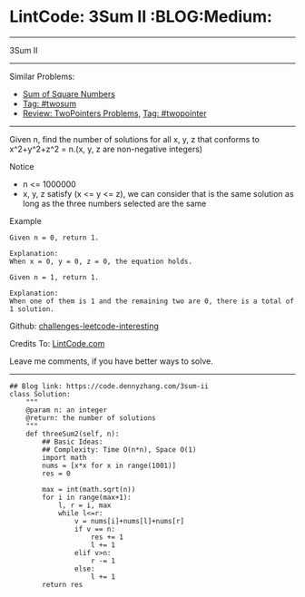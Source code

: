 # LintCode: 3Sum II     :BLOG:Medium:


---

3Sum II  

---

Similar Problems:  
-   [Sum of Square Numbers](https://code.dennyzhang.com/sum-of-square-numbers)
-   [Tag: #twosum](https://code.dennyzhang.com/tag/twosum)
-   [Review: TwoPointers Problems](https://code.dennyzhang.com/review-twopointer), [Tag: #twopointer](https://code.dennyzhang.com/tag/twopointer)

---

Given n, find the number of solutions for all x, y, z that conforms to x^2+y^2+z^2 = n.(x, y, z are non-negative integers)  

Notice  
-   n <= 1000000
-   x, y, z satisfy (x <= y <= z), we can consider that is the same solution as long as the three numbers selected are the same

Example  

    Given n = 0, return 1.
    
    Explanation:
    When x = 0, y = 0, z = 0, the equation holds.

    Given n = 1, return 1.
    
    Explanation:
    When one of them is 1 and the remaining two are 0, there is a total of 1 solution.

Github: [challenges-leetcode-interesting](https://github.com/DennyZhang/challenges-leetcode-interesting/tree/master/3sum-ii)  

Credits To: [LintCode.com](http://www.lintcode.com/en/problem/3sum-ii/)  

Leave me comments, if you have better ways to solve.  

---

    ## Blog link: https://code.dennyzhang.com/3sum-ii
    class Solution:
        """
        @param n: an integer
        @return: the number of solutions
        """
        def threeSum2(self, n):
            ## Basic Ideas:
            ## Complexity: Time O(n*n), Space O(1)
            import math
            nums = [x*x for x in range(1001)]
            res = 0
    
            max = int(math.sqrt(n))
            for i in range(max+1):
                l, r = i, max
                while l<=r:
                    v = nums[i]+nums[l]+nums[r]
                    if v == n:
                        res += 1
                        l += 1
                    elif v>n:                
                        r -= 1
                    else:
                        l += 1
            return res